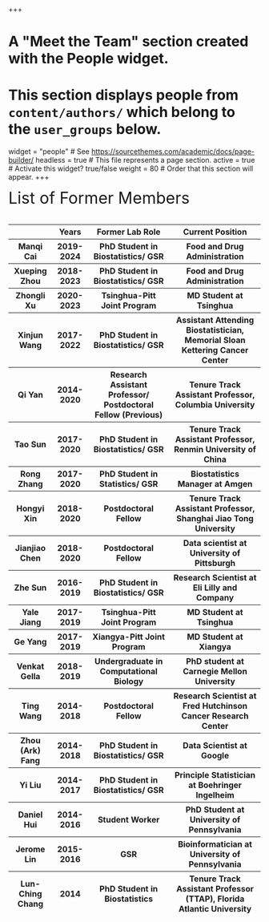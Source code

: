 +++
# A "Meet the Team" section created with the People widget.
# This section displays people from `content/authors/` which belong to the `user_groups` below.

widget = "people"  # See https://sourcethemes.com/academic/docs/page-builder/
headless = true  # This file represents a page section.
active = true  # Activate this widget? true/false
weight = 80  # Order that this section will appear.
+++

<div style="text-align: left"><font size="6"> List of Former Members</font> </div>
<br>
<table class="table">
  <!-- <caption>List of former lab members</caption> -->
  
  <thead class="thead-light">
    <tr>
      <th scope="col"></th>
      <th scope="col">Years</th>
      <th scope="col">Former Lab Role</th>
      <th scope="col">Current Position</th>
    </tr>
  </thead>
  <thead class="thead-light">
    <tr>
      <th scope="col">Manqi Cai</th>
      <th scope="col">2019-2024</th>
      <th scope="col">PhD Student in Biostatistics/ GSR</th>
      <th scope="col">Food and Drug Administration</th>
    </tr>
  </thead>
  <thead class="thead-light">
  <thead class="thead-light">
    <tr>
      <th scope="col">Xueping Zhou</th>
      <th scope="col">2018-2023</th>
      <th scope="col">PhD Student in Biostatistics/ GSR</th>
      <th scope="col">Food and Drug Administration</th>
    </tr>
  </thead>
  <thead class="thead-light">
    <tr>
      <th scope="col">Zhongli Xu</th>
      <th scope="col">2020-2023</th>
      <th scope="col">Tsinghua-Pitt Joint Program</th>
      <th scope="col">MD Student at Tsinghua</th>
    </tr>
  </thead>
  <thead class="thead-light">
    <tr>
      <th scope="col">Xinjun Wang</th>
      <th scope="col">2017-2022</th>
      <th scope="col">PhD Student in Biostatistics/ GSR</th>
      <th scope="col">Assistant Attending Biostatistician, Memorial Sloan Kettering Cancer Center</th>
    </tr>
  </thead>
  <thead class="thead-light">
    <tr>
      <th scope="col">Qi Yan</th>
      <th scope="col">2014-2020</th>
      <th scope="col">Research Assistant Professor/ Postdoctoral Fellow (Previous)</th>
      <th scope="col">Tenure Track Assistant Professor, Columbia University</th>
    </tr>
  </thead>
  <thead class="thead-light">
    <tr>
      <th scope="col">Tao Sun</th>
      <th scope="col">2017-2020</th>
      <th scope="col">PhD Student in Biostatistics/ GSR</th>
      <th scope="col">Tenure Track Assistant Professor, Renmin University of China</th>
    </tr>
  </thead>
  <thead class="thead-light">
    <tr>
      <th scope="col">Rong Zhang</th>
      <th scope="col">2017-2020</th>
      <th scope="col">PhD Student in Statistics/ GSR</th>
      <th scope="col">Biostatistics Manager at Amgen</th>
    </tr>
  </thead>
  <thead class="thead-light">
    <tr>
      <th scope="col">Hongyi Xin</th>
      <th scope="col">2018-2020</th>
      <th scope="col">Postdoctoral Fellow</th>
      <th scope="col">Tenure Track Assistant Professor, Shanghai Jiao Tong University</th>
    </tr>
  </thead>
  <thead class="thead-light">
    <tr>
      <th scope="col">Jianjiao Chen</th>
      <th scope="col">2018-2020</th>
      <th scope="col">Postdoctoral Fellow</th>
      <th scope="col">Data scientist at University of Pittsburgh</th>
    </tr>
  </thead>
  <thead class="thead-light">
    <tr>
      <th scope="col">Zhe Sun</th>
      <th scope="col">2016-2019</th>
      <th scope="col">PhD Student in Biostatistics/ GSR</th>
      <th scope="col">Research Scientist at Eli Lilly and Company</th>
    </tr>
  </thead>
  <thead class="thead-light">
    <tr>
      <th scope="col">Yale Jiang</th>
      <th scope="col">2017-2019</th>
      <th scope="col">Tsinghua-Pitt Joint Program</th>
      <th scope="col">MD Student at Tsinghua</th>
    </tr>
  </thead>
  <thead class="thead-light">
    <tr>
      <th scope="col">Ge Yang</th>
      <th scope="col">2017-2019</th>
      <th scope="col">Xiangya-Pitt Joint Program</th>
      <th scope="col">MD Student at Xiangya</th>
    </tr>
  </thead>
  <thead class="thead-light">
    <tr>
      <th scope="col">Venkat Gella</th>
      <th scope="col">2018-2019</th>
      <th scope="col">Undergraduate in Computational Biology</th>
      <th scope="col">PhD student at Carnegie Mellon University</th>
    </tr>
  </thead>
  <thead class="thead-light">
    <tr>
      <th scope="col">Ting Wang</th>
      <th scope="col">2014-2018</th>
      <th scope="col">Postdoctoral Fellow</th>
      <th scope="col">Research Scientist at Fred Hutchinson Cancer Research Center</th>
    </tr>
  </thead>
  <thead class="thead-light">
    <tr>
      <th scope="col">Zhou (Ark) Fang</th>
      <th scope="col">2014-2018</th>
      <th scope="col">PhD Student in Biostatistics/ GSR</th>
      <th scope="col">Data Scientist at Google</th>
    </tr>
  </thead>
  <thead class="thead-light">
    <tr>
      <th scope="col">Yi Liu</th>
      <th scope="col">2014-2017</th>
      <th scope="col">PhD Student in Biostatistics/ GSR</th>
      <th scope="col">Principle Statistician at Boehringer Ingelheim</th>
    </tr>
  </thead>
  <thead class="thead-light">
    <tr>
      <th scope="col">Daniel Hui</th>
      <th scope="col">2014-2016</th>
      <th scope="col">Student Worker</th>
      <th scope="col">PhD Student at University of Pennsylvania</th>
    </tr>
  </thead>
  <thead class="thead-light">
    <tr>
      <th scope="col">Jerome Lin</th>
      <th scope="col">2015-2016</th>
      <th scope="col">GSR</th>
      <th scope="col">Bioinformatician at University of Pennsylvania</th>
    </tr>
  </thead>
  <thead class="thead-light">
    <tr>
      <th scope="col">Lun-Ching Chang</th>
      <th scope="col">2014</th>
      <th scope="col">PhD Student in Biostatistics</th>
      <th scope="col">Tenure Track Assistant Professor (TTAP), Florida Atlantic University</th>
    </tr>
  </thead>
  
  
  
  
  
  
<!--
  <tbody class="thead-dark">
    <tr class="table-info">
      <td>Xinjun Wang</td>
      <td>2017-2022</td>
      <td>Research Assistant Professor/ Postdoctoral Fellow (Previous)</td>
      <td>Tenure Track Assistant Professor, Columbia University</td>
    </tr>
    <tr class="table-info">
      <td>Qi Yan</td>
      <td>2014-2020</td>
      <td>Research Assistant Professor/ Postdoctoral Fellow (Previous)</td>
      <td>Tenure Track Assistant Professor, Columbia University</td>
    </tr>
    <tr>
      <td>Tao Sun</td>
      <td>2017-2020</td>
      <td>BIOST PhD Student/ GSR</td>
      <td>Tenure Track Assistant Professor, Renmin University of China</td>
    </tr>
    <tr>
      <td>Rong Zhang</td>
      <td>2017-2020</td>
      <td>PhD Student in Statistics/ GSR</td>
      <td>Biostatistics Manager at Amgen</td>
    </tr>
    <tr>
      <td>Hongyi Xin</td>
      <td>2018-2020</td>
      <td>Postdoctoral Fellow</td>
      <td>Tenure Track Assistant Professor, Shanghai Jiao Tong University</td>
    </tr>
    <tr>
      <td>Jianjiao Chen</td>
      <td>2018-2020</td>
      <td>Postdoctoral Fellow</td>
      <td>Data scientist at University of Pittsburgh</td>
    </tr>
    <tr>
      <td>Zhe Sun</td>
      <td>2016-2019</td>
      <td>PhD Student/ GSR</td>
      <td>Research Scientist at Eli Lilly and Company</td>
    </tr>
    <tr>
      <td>Yale Jiang</td>
      <td>2017-2019</td>
      <td>Tsinghua-Pitt Joint Program</td>
      <td>MD Student at Tsinghua</td>
    </tr>
    <tr>
      <td>Ge Yang</td>
      <td>2017-2019</td>
      <td>Xiangya-Pitt Joint Program</td>
      <td>MD Student at Xiangya</td>
    </tr>
    <tr>
      <td>Venkat Gella</td>
      <td>2018-2019</td>
      <td>Undergraduate in Computational Biology</td>
      <td>PhD student at Carnegie Mellon University</td>
    </tr>
    <tr>
      <td>Ting Wang</td>
      <td>2014-2018</td>
      <td>Postdoctoral Fellow</td>
      <td>Research Scientist at Fred Hutchinson Cancer Research Center</td>
    </tr>
    <tr>
      <td>Zhou (Ark) Fang</td>
      <td>2014-2018</td>
      <td>PhD Student/ GSR</td>
      <td>Data Scientist at Google</td>
    </tr>
    <tr>
      <td>Yi Liu</td>
      <td>2014-2017</td>
      <td>PhD Student/ GSR</td>
      <td>Principle Statistician at Boehringer Ingelheim</td>
    </tr>
    <tr>
      <td>Daniel Hui</td>
      <td>2014-2016</td>
      <td>Student Worker</td>
      <td>PhD Student at University of Pennsylvania</td>
    </tr>
    <tr>
      <td>Jerome Lin</td>
      <td>2015-2016</td>
      <td>GSR</td>
      <td>Bioinformatician at University of Pennsylvania</td>
    </tr>
    <tr>
      <td>Lun-Ching Chang</td>
      <td>2014</td>
      <td>PhD Student</td>
      <td>Tenure Track Assistant Professor (TTAP), Florida Atlantic University</td>
    </tr>
  </tbody>
-->
</table>


